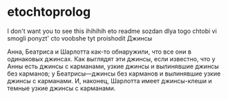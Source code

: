 # etochtoprolog
I don't want you to see this
ihihihih eto readme sozdan dlya togo chtobi vi smogli ponyzt' cto voobshe tyt proishodit
Джинсы

Анна, Беатриса и Шарлотта как-то обнаружили, что все они в одинаковых джинсах. Как
выглядят эти джинсы, если известно, что у Анны есть джинсы с карманами, узкие джинсы и
вылинявшие джинсы без карманов; у Беатрисы—джинсы без карманов и вылинявшие узкие
джинсы с карманами. И, наконец, Шарлотта имеет джинсы-клеши и темные узкие джинсы с
карманами.
